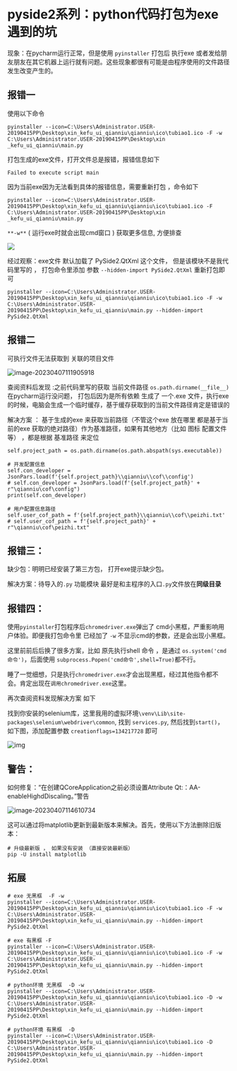 # pyside2系列：python代码打包为exe遇到的坑

现象：在pycharm运行正常，但是使用 `pyinstaller`  打包后 执行exe 或者发给朋友朋友在其它机器上运行就有问题。这些现象都很有可能是由程序使用的文件路径发生改变产生的。



## 报错一

使用以下命令

```
pyinstaller --icon=C:\Users\Administrator.USER-20190415PP\Desktop\xin_kefu_ui_qianniu\qianniu\ico\tubiao1.ico -F -w C:\Users\Administrator.USER-20190415PP\Desktop\xin
_kefu_ui_qianniu\main.py
```

打包生成的exe文件，打开文件总是报错，报错信息如下

```
Failed to execute script main
```



因为当前exe因为无法看到具体的报错信息，需要重新打包 ，命令如下

```
pyinstaller --icon=C:\Users\Administrator.USER-20190415PP\Desktop\xin_kefu_ui_qianniu\qianniu\ico\tubiao1.ico -F C:\Users\Administrator.USER-20190415PP\Desktop\xin
_kefu_ui_qianniu\main.py
```



`**-w**` ( 运行exe时就会出现cmd窗口 ) 获取更多信息, 方便排查

![](http://biji.51automate.cn/blogs/img/20230407111114.png)

经过观察：exe文件 默认加载了 PySide2.QtXml 这个文件， 但是该模块不是我代码里写的 ， 打包命令里添加 参数 `--hidden-import PySide2.QtXml` 重新打包即可

```
pyinstaller --icon=C:\Users\Administrator.USER-20190415PP\Desktop\xin_kefu_ui_qianniu\qianniu\ico\tubiao1.ico -F -w C:\Users\Administrator.USER-20190415PP\Desktop\xin_kefu_ui_qianniu\main.py --hidden-import PySide2.QtXml
```



## 报错二

可执行文件无法获取到 关联的项目文件

![image-20230407111905918](http://biji.51automate.cn/blogs/img/image-20230407111905918.png)



查阅资料后发现 :之前代码里写的获取 当前文件路径 `os.path.dirname(__file__) `在pycharm运行没问题， 打包后因为是所有依赖 生成了 一个.exe 文件，执行exe的时候，电脑会生成一个临时缓存，基于缓存获取到的当前文件路径肯定是错误的



解决方案 ： 基于生成的exe 来获取当前路径（不管这个exe 放在哪里 都是基于当前的exe 获取的绝对路径）作为基准路径，如果有其他地方（比如 图标 配置文件等） ，都是根据 基准路径 来定位

```
self.project_path = os.path.dirname(os.path.abspath(sys.executable))

# 开发配置信息
self.con_developer = JsonPars.load(f'{self.project_path}\\qianniu\\cof\\config')
# self.con_developer = JsonPars.load(f'{self.project_path}' + r"\qianniu\cof\config")
print(self.con_developer)

# 用户配置信息路径
self.user_cof_path = f'{self.project_path}\\qianniu\\cof\\peizhi.txt'
# self.user_cof_path = f'{self.project_path}' + r"\qianniu\cof\peizhi.txt"
```



## 报错三：

缺少包：明明已经安装了第三方包， 打开exe提示缺少包。

解决方案：待导入的`.py` 功能模块 最好是和主程序的入口`.py`文件放在**同级目录**



## 报错四：

使用`pyinstaller`打包程序后`chromedriver.exe`弹出了 cmd小黑框，严重影响用户体验。即便我打包命令里 已经加了 `-w` 不显示cmd的参数，还是会出现小黑框。

这里前前后后换了很多方案，比如 原先执行shell 命令 ，是通过 `os.system('cmd命令')`，后面使用 `subprocess.Popen('cmd命令',shell=True)`都不行。

睡了一觉细想，只是执行`chromedriver.exe`才会出现黑框，经过其他指令都不会。肯定出现在`调用chromedriver.exe`这里。

再次查阅资料发现解决方案 如下

找到你安装的selenium库，这里我用的虚拟环境`\venv\Lib\site-packages\selenium\webdriver\common`, 找到 `services.py`, 然后找到`start()`，如下图，添加配置参数 `creationflags=134217728` 即可

![img](http://biji.51automate.cn/blogs/img/20230407102602.png)



## 警告：

如何修复：“在创建QCoreApplication之前必须设置Attribute Qt:：AA-enableHighdDiscaling。”警告

![image-20230407114610734](http://biji.51automate.cn/blogs/img/image-20230407114610734.png)



这可以通过将matplotlib更新到最新版本来解决。首先，使用以下方法删除旧版本：

```
# 升级最新版 ， 如果没有安装 （直接安装最新版）
pip -U install matplotlib
```



## 拓展

```
# exe 无黑框  -F -w
pyinstaller --icon=C:\Users\Administrator.USER-20190415PP\Desktop\xin_kefu_ui_qianniu\qianniu\ico\tubiao1.ico -F -w C:\Users\Administrator.USER-20190415PP\Desktop\xin_kefu_ui_qianniu\main.py --hidden-import PySide2.QtXml

# exe 有黑框 -F
pyinstaller --icon=C:\Users\Administrator.USER-20190415PP\Desktop\xin_kefu_ui_qianniu\qianniu\ico\tubiao1.ico -F -w C:\Users\Administrator.USER-20190415PP\Desktop\xin_kefu_ui_qianniu\main.py --hidden-import PySide2.QtXml

# python环境 无黑框  -D -w
pyinstaller --icon=C:\Users\Administrator.USER-20190415PP\Desktop\xin_kefu_ui_qianniu\qianniu\ico\tubiao1.ico -D -w C:\Users\Administrator.USER-20190415PP\Desktop\xin_kefu_ui_qianniu\main.py --hidden-import PySide2.QtXml

# python环境 有黑框  -D
pyinstaller --icon=C:\Users\Administrator.USER-20190415PP\Desktop\xin_kefu_ui_qianniu\qianniu\ico\tubiao1.ico -D C:\Users\Administrator.USER-20190415PP\Desktop\xin_kefu_ui_qianniu\main.py --hidden-import PySide2.QtXml
```


